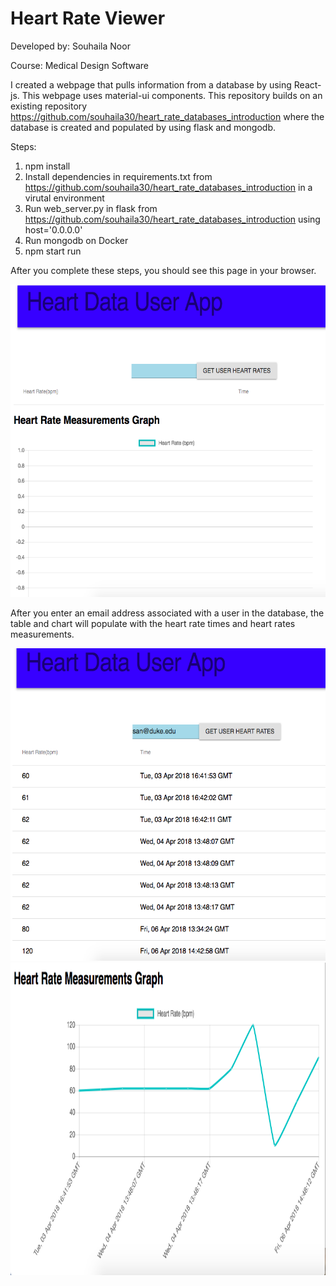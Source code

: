# Heart Rate Viewer

Developed by: Souhaila Noor

Course: Medical Design Software

I created a webpage that pulls information from a database by using React-js. This webpage uses material-ui components. 
This repository builds on an existing repository https://github.com/souhaila30/heart_rate_databases_introduction where the database is created and populated by using flask and mongodb. 

Steps:
1. npm install
2. Install dependencies in requirements.txt from https://github.com/souhaila30/heart_rate_databases_introduction in a virutal environment
3. Run web_server.py in flask from https://github.com/souhaila30/heart_rate_databases_introduction using host='0.0.0.0'
4. Run mongodb on Docker 
5. npm start run

After you complete these steps, you should see this page in your browser. 

<img src="hr_page.png" height="500px"/> 

After you enter an email address associated with a user in the database, the table and chart will populate with the heart rate times and heart rates measurements.

<img src="hr_table.png" height="500px"/> 

<img src="hr_chart.png" height="500px"/> 
